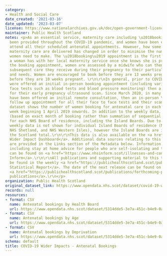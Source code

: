 ```yaml
---
category:
- Health and Social Care
date_created: '2021-03-16'
date_updated: '2023-03-07'
license: https://www.nationalarchives.gov.uk/doc/open-government-licence/version/3/
maintainer: Public Health Scotland
notes: <p>As an essential service, maternity care including \u2018booking\u2019 has
  been provided throughout the COVID-19 pandemic, and women have been encouraged to
  attend all their scheduled antenatal appointments. However, how some elements of
  maternity care are delivered has changed in order to minimise the number of visits
  women need to make. The \u2018booking\u2019 appointment is the first main appointment
  a woman has with her local maternity service once she knows she is pregnant. At
  the booking appointment, women are assessed by a midwife who can then tailor the
  subsequent care they receive during their pregnancy to their particular preferences
  and needs. Women are encouraged to book before they are 13 weeks pregnant, and ideally
  before they are 10 weeks pregnant. \r\n\r\nIn general, prior to COVID-19, women
  were offered an initial in-person booking appointment (including various face to
  face tests such as blood tests and blood pressure monitoring) then a follow up appointment
  for their early pregnancy ultrasound scan. Since March 2020, in many areas women
  have been offered an initial remote consultation, then an in-person \u2018one stop\u2019
  follow up appointment for all their face to face tests and their scan.\r\n\r\nThis
  dataset shows the number of women booking for antenatal care in each week from the
  week beginning 1 April 2019 onwards. In addition to the weekly data, monthly data
  (based on exact month of booking rather than summation of sequential weeks) is presented
  for each NHS Board of residence, including the Island Boards. Due to small numbers,
  weekly data is not shown for individual Island Boards of residence (NHS Orkney,
  NHS Shetland, and NHS Western Isles), however the Island Boards are included in
  the Scotland total.\r\n\r\nThis data is also available on the <a href="https://scotland.shinyapps.io/phs-covid-wider-impact/">COVID-19
  Wider Impact Dashboard</a>. Additional data sources relating to this topic area
  are provided in the Links section of the Metadata below. Information on COVID-19,
  including stay at home advice for people who are self-isolating and their households,
  can be found on <a href="https://www.nhsinform.scot/illnesses-and-conditions/infections-and-poisoning/coronavirus-covid-19#stay-at-home-advice">NHS
  Inform</a>.\r\n\r\nAll publications and supporting material to this topic area can
  be found in the weekly <a href="https://publichealthscotland.scot/publications/covid-19-statistical-report/">COVID-19
  Statistical Report</a>. The date of the next release can be found on our list of
  <a href="https://publichealthscotland.scot/publications/forthcoming-publications/">forthcoming
  publications</a>.\r\n</p>
organization: Public Health Scotland
original_dataset_link: https://www.opendata.nhs.scot/dataset/covid-19-wider-impacts-antenatal-bookings
records: null
resources:
- format: CSV
  name: Antenatal bookings by Health Board
  url: https://www.opendata.nhs.scot/dataset/5314dde5-3e7a-451c-b4e9-0afe96d27ac0/resource/9c18196f-56a5-4847-b7d8-12a8b8d234fd/download/ante_booking_hb_week_20230307.csv
- format: CSV
  name: Antenatal bookings by Age
  url: https://www.opendata.nhs.scot/dataset/5314dde5-3e7a-451c-b4e9-0afe96d27ac0/resource/ee22b73d-296d-441d-85f8-4068581efd38/download/ante_booking_age_20230307.csv
- format: CSV
  name: Antenatal bookings by Deprivation
  url: https://www.opendata.nhs.scot/dataset/5314dde5-3e7a-451c-b4e9-0afe96d27ac0/resource/e9409064-35ff-4bbe-a813-e50d545ffb33/download/ante_booking_simd_20230307.csv
schema: default
title: COVID-19 Wider Impacts - Antenatal Bookings
---
```

